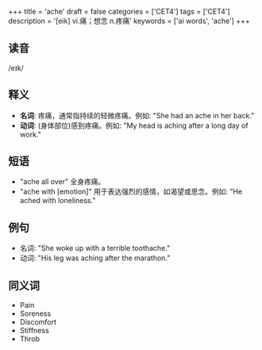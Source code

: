 +++
title = 'ache'
draft = false
categories = ['CET4']
tags = ['CET4']
description = '[eik] vi.痛；想念 n.疼痛'
keywords = ['ai words', 'ache']
+++

## 读音
/eɪk/

## 释义
- **名词**: 疼痛，通常指持续的轻微疼痛。例如: "She had an ache in her back."
- **动词**: (身体部位)感到疼痛。例如: "My head is aching after a long day of work."

## 短语
- "ache all over" 全身疼痛。
- "ache with [emotion]" 用于表达强烈的感情，如渴望或思念。例如: "He ached with loneliness."

## 例句
- 名词: "She woke up with a terrible toothache."
- 动词: "His leg was aching after the marathon."

## 同义词
- Pain
- Soreness
- Discomfort
- Stiffness
- Throb
